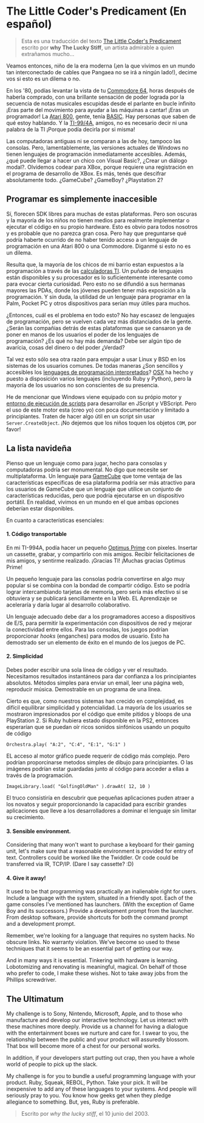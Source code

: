 # The Little Coder's Predicament (En español)

<!-- NOTA: la forma que me resulta útil para traducir es
usar estos comentarios HTML para enmarcar el párrafo en inglés y
luego escribir el texto en español abajo.

Al final de esta primer parte del texto hay un ejemplo de esto -->


> Esta es una traducción del texto  [The Little Coder's Predicament](http://viewsourcecode.org/why/hacking/theLittleCodersPredicament.html) escrito por **why The Lucky Stiff**, un artista admirable a quien extrañamos mucho...

<!-- Okay, then, children of the modern age (where we live in a world so tied together with wires that Pangaea ain't goin' nowhere!), you tell me if this is a predicament or not.-->

Veamos entonces, niño de la era moderna (¡en la que vivimos en un mundo tan interconectado de cables que Pangaea no se irá a ningún lado!), decime vos si esto es un dilema o no.

<!-- In the 1980s, you could look up from your Commodore 64, hours after purchasing it, with a glossy feeling of empowerment, achieved by the pattern of notes spewing from the speaker grille in an endless loop. You were part of the movement to help machines sing! You were a programmer! The Atari 800 people had BASIC. They know what I'm talking about. And the TI-994A guys don't need to say a word, because the TI could say it for them!-->

En los '80, podías levantar la vista de tu [Commodore 64](https://es.wikipedia.org/wiki/Commodore_64), horas después de haberla comprado, con una brillante sensación de poder lograda por la secuencia de notas musicales escupidas desde el parlante en bucle infinito ¡Eras parte del movimiento para ayudar a las máquinas a cantar! ¡Eras un programador! La [Atari 800](https://es.wikipedia.org/wiki/Atari_800), gente, tenía [BASIC](http://es.wikipedia.org/wiki/BASIC). Hay personas que saben de qué estoy hablando. Y la [TI-99/4A](https://es.wikipedia.org/wiki/Texas_Instruments_TI-99/4A), amigos, no es necesario decir ni una palabra de la TI ¡Porque podía decirla por si misma!

<!-- The old machines don't compare to the desktops of today, or to the consoles of today. But, sadly, current versions of Windows have no immediately accessible programming languages. And what's a kid going to do with Visual Basic? Build a modal dialog? Forget coding for XBox. Requires registration in the XBox Developer Program. Otherwise, you gotta crack the sucker open. GameCube? GameBoy? Playstation 2?
-->
Las computadoras antiguas ni se comparan a las de hoy, tampoco las consolas. Pero, lamentablemente, las versiones actuales de Windows no tienen lenguajes de programación inmediatamente accesibles. Además, ¿qué puede llegar a hacer un chico con Visual Basic?, ¿Crear un diálogo modal?. Olvidemos codear para XBox, porque requiere una registración en el programa de desarrollo de XBox. Es más, tenés que descifrar absolutamente todo. ¿GameCube? ¿GameBoy? ¿Playstation 2?

<!--## Coding Just Isn't Accessible-->

## Programar es simplemente inaccesible

<!-- Yes, there are burgeoning free SDKs for many of these platforms. But they are obscure and most children have no means of actually deploying or executing the code on their own hardware! This is obvious to us all and likely doesn't seem such a big deal. But ask yourself what might have happened had you not had access to a programming language on an Atari 800 or a Commodore. You tell me if this is a predicament.-->
Sí, florecen SDK libres para muchas de estas plataformas. Pero son oscuras y la mayoría de los niños no tienen medios para realmente implementar o ejecutar el código en su propio hardware. Esto es obvio para todos nosotros y es probable que no parezca gran cosa. Pero hay que preguntarse qué podría haberte ocurrido de no haber tenido acceso a un lenguaje de programación en una Atari 800 o una Commodore. Diganmé si esto no es un dilema. 

<!-- It turns out, most of the kids in my neighborhood are exposed to coding through the TI calculator. A handful of languages are available on the TI and its processor is interesting enough to evoke some curiousity. But this hasn't spread to its PDA big brothers, where young people could have more exposure to programming. And undoubtedly the utility of a language on the Palm, Pocket PC and others would be useful to many. -->
Resulta que, la mayoría de los chicos de mi barrio estan expuestos a la programación a través de las [calculadoras TI](https://en.wikipedia.org/wiki/TI-83). Un puñado de lenguajes están disponibles y su procesador es lo suficientemente interesante como para evocar cierta curiosidad. Pero esto no se difundió a sus hermanas mayores las PDAs, donde los jóvenes pueden tener más exposición a la programación. Y sin duda, la utilidad de un lenguaje para programar en la Palm, Pocket PC y otros dispositivos para serían muy útiles para muchos.

<!-- So what's the problem here? We have no shortage of new languages, but they become increasingly distanced from the populace. Are the companies behind these platforms weary of placing the power of a programming language in the hands of users? Is there not a demand any longer? It's got to be some kind of greed, power, money thing, right?-->
¿Entonces, cuál es el problema en todo esto? No hay escasez de lenguajes de programación, pero se vuelven cada vez más distanciados de la gente. ¿Serán las compañias detrás de estas plataformas que se cansaron ya de poner en manos de los usuarios el poder de los lenguajes de programación? ¿Es qué no hay más demanda? Debe ser algún tipo de avarícia, cosas del dinero o del poder ¿Verdad?

<!-- Perhaps this is just another reason to push Linux and BSD on consumer systems. Still, are scripting languages easily accessible to beginners on those systems? OSX has made several scripting languages available (including Ruby and Python), but most users are unaware of their presence.-->
Tal vez esto sólo sea otra razón para empujar a usar Linux y BSD en los sistemas de los usuarios comunes. De todas maneras ¿Son sencillos y accesibles los [lenguages de programación interpretados](https://es.wikipedia.org/wiki/Scripts)? [OSX](https://es.wikipedia.org/wiki/OSX) ha hecho y puesto a disposición varios lenguajes (incluyendo Ruby y Python), pero la mayoría de los usuarios no son conscientes de su presencia.

<!--I should mention that Windows is equipped with its own scripting host for developing in JScript and VBScript. But the use of the scripting host is (I believe) under-documented and limited for beginners. Try doing something useful in a script without using Server.CreateObject. Let's not let kids touch the COM objects, please!-->

He de mencionar que Windows viene equipado con su própio motor y [entorno de ejecución de scripts](https://es.wikipedia.org/wiki/Windows_Script_Host) para desarrollar en JScript y VBScript. Pero el uso de este motor esta (creo yo) con poca documentación y limitado a principiantes. Traten de hacer algo útil en un script sin usar `Server.CreateObject`. ¡No dejemos que los niños toquen los objetos `COM`, por favor!

<!--## The Christmas List-->

## La lista navideña

<!--I'm thinking a toy language for consoles and desktops alike could be monumental. I'm ot saying it needs to be cross-platform. A language for GameCube that took advantage of platform-specific features could be more appealing to GameCube users than a language that used a reduced featureset, but could execute on a handheld. Really, we live in a world where both choices should be available.-->

Pienso que un lenguaje como para jugar, hecho para consolas y computadoras podría ser monumental. No digo que necesite ser multiplataforma. Un lenguaje para [GameCube](https://es.wikipedia.org/wiki/Gamecube) que tome ventaja de las características específicas de esa plataforma podría ser más atractivo para los usuarios de GameCube que un lenguaje que utilice un conjunto de características reducidas, pero que podría ejecutarse en un dispositivo portátil. En realidad, vivimos en un mundo en el que ambas opciones deberían estar disponibles.

<!--As for essential features:-->
En cuanto a características esenciales:

#### 1. Código transportable

<!-- On my TI-994A, I could make a little, animated Optimus Prime from pixels. Insert cassette. Record. Pass around to friends. Receive high fives from friends. Put on wraparound shades. Thank you, TI! Thank you, Optimus Prime! -->

En mi TI-994A, podía hacer un pequeño [Optimus Prime](http://en.wikipedia.org/wiki/Optimus_Prime) con pixeles. Insertar un cassette, grabar, y compartirlo con mis amigos. Recibir felicitaciones de mis amigos, y sentirme realizado. ¡Gracias TI! ¡Muchas gracias Optimus Prime!

<!--A little language for the consoles could be wildly popular if combined with the good ature of sharing code. This could be done by trading memory cards, but would be more effective if code could be easily obtained and posted on the Web. Learning would accelerate and collaborative development could take place. -->

Un pequeño lenguaje para las consolas podría convertirse en algo muy popular si se combina con la bondad de compartir código. Esto se podría lograr intercambiando tarjetas de memoria, pero sería más efectivo si se obtuviera y se publicará sencillamente en la Web. EL Aprendizaje se aceleraría y daría lugar al desarrollo colaborativo.

<!--A suitable language should give coders access to I/O devices, to allow experimentation with network devices and the ability to enhance one's connectivity with others. For the consoles, games could provide hooks for user mods. This has long proven a successful staple of the desktop gaming world.-->

Un lenguaje adecuado debe dar a los programadores acceso a dispositivos de E/S, para permitir la experimentación con dispositivos de red y mejorar la conectividad entre ellos. Para las consolas, los juegos podrían proporcionar *hooks* (enganches) para modos de usuario. Esto ha demostrado ser un elemento de éxito en el mundo de los juegos de PC. 

#### 2. Simplicidad

<!-- You've got to be able to write a single line of code and see a result. We need some instant results to give absolute beginners confidence. Simple methods for sending an e-mail, reading a web page, playing music. Demonstrable in a one-liner.-->

Debes poder escribir una sola línea de código y ver el resultado. Necesitamos resultados instantáneos para dar confianza a los principiantes absolutos. Métodos simples para enviar un email, leer una página web, reproducir música. Demostrable en un programa de una línea. 


<!-- Admittedly, as our systems have grown complex, it is difficult to balance simplicity and capability. Most users will be unimpressed by code that emits beeps and bloops from a PlayStation 2. If Ruby were available on the PS2, then I would hope that I could hear rich symphonic sounds from a wee bit of code.-->

Cierto es que, como nuestros sistemas han crecido en complejidad, es difícil equilibrar simplicidad y potencialidad. La mayoría de los usuarios se mostraron impresionados por el código que emite pitidos y bloops de una PlayStation 2. Si Ruby hubiera estado disponible en la PS2, entonces esperarían que se puedan oír ricos sonidos sinfónicos usando un poquito de código

    Orchestra.play( "A:2", "C:4", "E:1", "G:1" )

<!--Access to the graphic engine might require more complex code. But simple drawing methods could be provided for beginners. Or images could be stored alongside code and accessed programmatically.-->

EL acceso al motor gráfico puede requerir de código más complejo. Pero podrían proporcinarse metodos simples de dibujo para principiantes. O las imágenes podrían estar guardadas junto al código para acceder a ellas a través de la programación.

    ImageLibrary.load( "GolfingOldMan" ).drawAt( 12, 10 )

<!--The trick would be to uncover what small applications might entice novices and still provide the ability to write large applications that would drive developers to master the language and not limit their growth.-->

El truco consistiría en descubrir que pequeñas aplicaciones puden atraer a los novatos y seguir proporcionando la capacidad para escribir grandes aplicaciones que lleve a los desarrolladores a dominar el lenguaje sin limitar su crecimiento.


#### 3. Sensible environment.

Considering that many won't want to purchase a keyboard for their gaming unit, let's make sure that a reasonable environment is provided for entry of text. Controllers could be worked like the Twiddler. Or code could be transferred via IR, TCP/IP. (Dare I say cassette? :D)


#### 4. Give it away!

It used to be that programming was practically an inalienable right for users. Include a language with the system, situated in a friendly spot. Each of the game consoles I've mentioned has launchers. (With the exception of Game Boy and its successors.) Provide a development prompt from the launcher. From desktop software, provide shortcuts for both the command prompt and a development prompt.


Remember, we're looking for a language that requires no system hacks. No obscure links. No warranty violation. We've become so used to these techniques that it seems to be an essential part of getting our way.

And in many ways it is essential. Tinkering with hardware is learning. Lobotomizing and renovating is meaningful, magical. On behalf of those who prefer to code, I make these wishes. Not to take away jobs from the Phillips screwdriver.


## The Ultimatum

My challenge is to Sony, Nintendo, Microsoft, Apple, and to those who manufacture and develop our interactive technology. Let us interact with these machines more deeply. Provide us a channel for having a dialogue with the entertainment boxes we nurture and care for. I swear to you, the relationship between the public and your product will assuredly blossom. That box will become more of a chest for our personal works.

In addition, if your developers start putting out crap, then you have a whole world of people to pick up the slack.

My challenge is for you to bundle a useful programming language with your product. Ruby, Squeak, REBOL, Python. Take your pick. It will be inexpensive to add any of these languages to your systems. And people will seriously pray to you. You know how geeks get when they pledge allegiance to something. But, yes, Ruby is preferable.


> Escrito por *why the lucky stiff*, el 10 junio del 2003.
